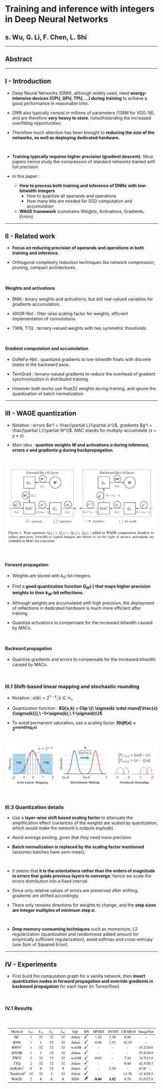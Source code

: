 # Training and inference with integers in Deep Neural Networks

## s. Wu, G. Li, F. Chen, L. Shi



---



## Abstract



---



## I - Introduction

* Deep Neural Networks (DNN), although widely used, need **energy-intensive
devices (CPU, GPU, TPU, ...) during training** to achieve a good performance
in reasonable time.

* DNN also typically consist in millions of parameters (138M for VGG-16),
and are therefore **very heavy to store**, notwithstanding the increased
overfitting opportunities.

* Therefore much attention has been brought to **reducing the size of the
networks, as well as deploying dedicated hardware.**

<br>

* **Training typically requires higher precision (gradient descent).** Most
papers hence study the compression of standard networks trained with full
precision.

* In this paper :
  * **How to process both training and inference of DNNs with low-bitwidth
    integers**
    * How to quantize all operands and operations
    * How many bits are needed for SGD computation and accumulation
  * **WAGE framework** (constrains Weights, Activations, Gradients, Errors)



---



## II - Related work

* **Focus on reducing precision of operands and operations in both training
and inference.**

* Orthogonal complexity reduction techniques like network compression, pruning,
compact architectures.

<br>

#### Weights and activations

* BNN : binary weights and activations, but still real-valued variables for
gradients accumulation.

* XNOR-Net : filter-wise scaling factor for weights, efficient implementation
of convolutions.

* TWN, TTQ : ternary-valued weights with two symmetric thresholds.

<br>

#### Gradient computation and accumulation

* DoReFa-Net : quantized gradients to low-bitwidth floats with discrete states
in the backward pass.

* TernGrad : ternary-valued gradients to reduce the overhead of gradient
synchronization in distributed training.

* However both works use float32 weights during training, and ignore the
quantization of batch normalization.



---



## III - WAGE quantization

* Notation : errors $e^i = \frac{\partial L}{\partial a^i}$,
gradients $g^i = \frac{\partial L}{\partial W^i}$. MAC stands for
multiply-accumulate ($x + y \times z$).

* Main idea : **quantize weights $W$ and activations $a$ during inference,
errors $e$ and gradients $g$ during backpropagation.**

<br>

<center>

![WAGE](pictures/04-WAGE.png)

</center>

<br>

#### Forward propagation

* Weights are stored with $k_G$-bit integers.

* Find a **good quantization function $Q_W(\cdot)$ that maps higher precision
weights to their $k_W$-bit reflections.**

* Although weights are accumulated with high precision, the deployment of
reflections in dedicated hardware is much more efficient after training.

* Quantize activations to compensate for the increased bitwidth caused by MACs.

<br>

#### Backward propagation

* Quantize gradients and errors to compensate for the increased bitwidth caused
by MACs.


<br>


### III.1 Shift-based linear mapping and stochastic rounding

* Notation : $\sigma(k) = 2^{1-k}, k \in \mathbb{N}_+$

* Quantization function :
**$Q(x,k) = Clip \{\ \sigma(k) \cdot round[\frac{x}{\sigma(k)}],\
-1+\sigma(k),\ 1-\sigma(k)\}$**

* To avoid permanent saturation, use a scaling factor
**$Shift(x) = 2^{round(\log_2 x)}$**

<br>

<center>

![WAGE](pictures/04-WAGE_quantization.png)

</center>

<br>


### III.3 Quantization details

* Use a **layer-wise shift based scaling factor** to attenuate the amplification
effect (variances of the weights are scaled by quantization, which would make
the network's outputs explode).

* Avoid average pooling, given that they need more precision

* **Batch normalization is replaced by the scaling factor mentioned** (assumes
batches have zero-mean).

<br>

* It seems that **it is the orientations rather than the orders of magnitude
in errors that guide previous layers to converge**; hence we scale the errors
distribution into a fixed interval.

* Since only relative values of errors are preserved after shifting, gradients
are shifted accordingly.

* There only remains directions for weights to change, and the **step sizes are
integer multiples of minimum step $\sigma$.**

<br>

* **Drop memory-consuming techniques** such as momentum, L2 regularization
(quantization and randomness added amount for empirically sufficient
regularization), avoid softmax and cross-entropy (use Sum of Squared Error).



---



## IV - Experiments

* First build the computation graph for a vanilla network, then
**insert quantization nodes in forward propagation and override gradients
in backward propagation** for each layer (in Tensorflow).


<br>


### IV.1 Results

<br>

<center>

![Results](pictures/04-results.png)

</center>

<br>
